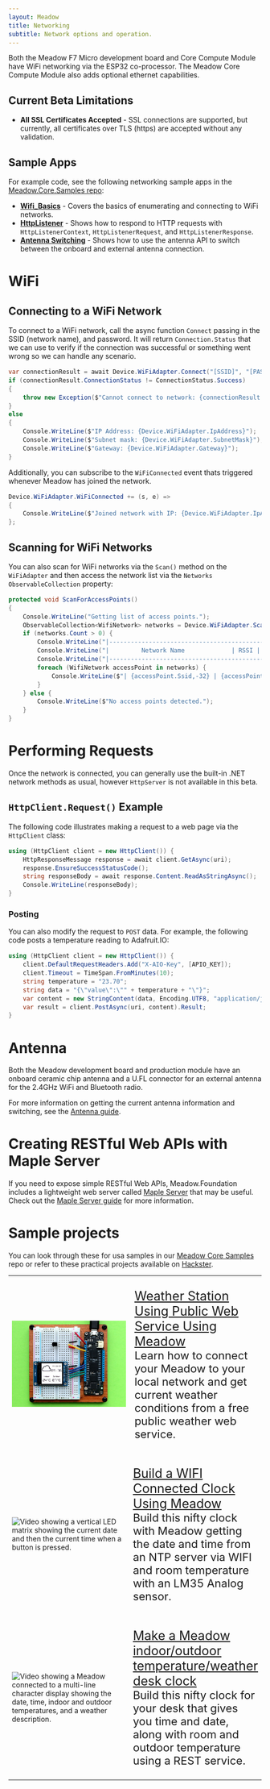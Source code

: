 ```yaml
---
layout: Meadow
title: Networking
subtitle: Network options and operation.
---
```


Both the Meadow F7 Micro development board and Core Compute Module have WiFi networking via the ESP32 co-processor. The Meadow Core Compute Module also adds optional ethernet capabilities.

## Current Beta Limitations

* **All SSL Certificates Accepted** - SSL connections are supported, but currently, all certificates over TLS (https) are accepted without any validation.

## Sample Apps

For example code, see the following networking sample apps in the [Meadow.Core.Samples repo](https://github.com/wildernesslabs/Meadow.Core.Samples):

* **[Wifi_Basics](https://github.com/WildernessLabs/Meadow.Core.Samples/tree/main/Source/Meadow.Core.Samples/Network/WiFi_Basics)** - Covers the basics of enumerating and connecting to WiFi networks.
* **[HttpListener](https://github.com/WildernessLabs/Meadow.Core.Samples/tree/main/Source/Meadow.Core.Samples/Network/HttpListener)** - Shows how to respond to HTTP requests with `HttpListenerContext`, `HttpListenerRequest`, and `HttpListenerResponse`.
* **[Antenna Switching](https://github.com/WildernessLabs/Meadow.Core.Samples/tree/main/Source/Meadow.Core.Samples/Network/Antenna_Switching)** - Shows how to use the antenna API to switch between the onboard and external antenna connection.

# WiFi

## Connecting to a WiFi Network

To connect to a WiFi network, call the async function `Connect` passing in the SSID (network name), and password. It will return `Connection.Status` that we can use to verify if the connection was successful or something went wrong so we can handle any scenario.

```csharp
var connectionResult = await Device.WiFiAdapter.Connect("[SSID]", "[PASSWORD]");
if (connectionResult.ConnectionStatus != ConnectionStatus.Success)
{
    throw new Exception($"Cannot connect to network: {connectionResult.ConnectionStatus}");
}
else
{
    Console.WriteLine($"IP Address: {Device.WiFiAdapter.IpAddress}");
    Console.WriteLine($"Subnet mask: {Device.WiFiAdapter.SubnetMask}");
    Console.WriteLine($"Gateway: {Device.WiFiAdapter.Gateway}");
}
```

Additionally, you can subscribe to the `WiFiConnected` event thats triggered whenever Meadow has joined the network.

```csharp
Device.WiFiAdapter.WiFiConnected += (s, e) =>
{
    Console.WriteLine($"Joined network with IP: {Device.WiFiAdapter.IpAddress}.");
};
```

## Scanning for WiFi Networks

You can also scan for WiFi networks via the `Scan()` method on the `WiFiAdapter` and then access the network list via the `Networks` `ObservableCollection` property:

```csharp
protected void ScanForAccessPoints()
{
    Console.WriteLine("Getting list of access points.");
    ObservableCollection<WifiNetwork> networks = Device.WiFiAdapter.Scan();
    if (networks.Count > 0) {
        Console.WriteLine("|-------------------------------------------------------------|---------|");
        Console.WriteLine("|         Network Name             | RSSI |       BSSID       | Channel |");
        Console.WriteLine("|-------------------------------------------------------------|---------|");
        foreach (WifiNetwork accessPoint in networks) {
            Console.WriteLine($"| {accessPoint.Ssid,-32} | {accessPoint.SignalDbStrength,4} | {accessPoint.Bssid,17} |   {accessPoint.ChannelCenterFrequency,3}   |");
        }
    } else {
        Console.WriteLine($"No access points detected.");
    }
}
```

# Performing Requests

Once the network is connected, you can generally use the built-in .NET network methods as usual, however `HttpServer` is not available in this beta.

## `HttpClient.Request()` Example

The following code illustrates making a request to a web page via the `HttpClient` class:

```csharp
using (HttpClient client = new HttpClient()) {
    HttpResponseMessage response = await client.GetAsync(uri);
    response.EnsureSuccessStatusCode();
    string responseBody = await response.Content.ReadAsStringAsync();
    Console.WriteLine(responseBody);
}
```

### Posting

You can also modify the request to `POST` data. For example, the following code posts a temperature reading to Adafruit.IO:

```csharp
using (HttpClient client = new HttpClient()) {
    client.DefaultRequestHeaders.Add("X-AIO-Key", [APIO_KEY]);
    client.Timeout = TimeSpan.FromMinutes(10);
    string temperature = "23.70";
    string data = "{\"value\":\"" + temperature + "\"}";
    var content = new StringContent(data, Encoding.UTF8, "application/json");
    var result = client.PostAsync(uri, content).Result;
}
```

# Antenna

Both the Meadow development board and production module have an onboard ceramic chip antenna and a U.FL connector for an external antenna for the 2.4GHz WiFi and Bluetooth radio.

For more information on getting the current antenna information and switching, see the [Antenna guide](/Meadow/Meadow_Basics/Networking/Antenna).

# Creating RESTful Web APIs with Maple Server

If you need to expose simple RESTful Web APIs, Meadow.Foundation includes a lightweight web server called [Maple Server](../../Meadow.Foundation/Libraries_and_Frameworks/Maple.Server/index.md) that may be useful. Check out the [Maple Server guide](/Meadow/Meadow.Foundation/Libraries_and_Frameworks/Maple.Server/) for more information.

# Sample projects

You can look through these for usa samples in our [Meadow Core Samples](https://github.com/WildernessLabs/Meadow.Core.Samples) repo or refer to these practical projects available on [Hackster](https://www.hackster.io/WildernessLabs).

<table>
    <tr>
        <td style="width:50%">
            <img alt="Photo showing a Meadow hooked up to an LCD displaying the date, time, indoor and outdoor temperature and a weather icon." src="../../../Common_Files/Hackster/GraphicsWeather.jpg"/>
        </td>
        <td style="width:50%; font-size:20px;">
            <p style="font-size:22px;">
                <a style="font-size:25px;" href="https://www.hackster.io/wilderness-labs/weather-station-using-public-web-service-using-meadow-e47765">Weather Station Using Public Web Service Using Meadow</a>
                <br/>
                Learn how to connect your Meadow to your local network and get current weather conditions from a free public weather web service.
            </p>
        </td>
    </tr>
    <tr>
        <td style="width:50%">
            <img alt="Video showing a vertical LED matrix showing the current date and then the current time when a button is pressed." src="../../../Common_Files/Hackster/RtcWifi.gif"/>
        </td>
        <td style="width:50%">
            <p style="font-size:22px;">
                <a style="font-size:25px;" href="https://www.hackster.io/wilderness-labs/build-a-wifi-connected-clock-using-meadow-e0c6b6">Build a WIFI Connected Clock Using Meadow</a>
                <br/>
                Build this nifty clock with Meadow getting the date and time from an NTP server via WIFI and room temperature with an LM35 Analog sensor.
            </p>
        </td>
    </tr>
    <tr>
        <td style="width:50%">
            <img alt="Video showing a Meadow connected to a multi-line character display showing the date, time, indoor and outdoor temperatures, and a weather description." src="../../../Common_Files/Hackster/WifiWeather.gif"/>
        </td>
        <td style="width:50%">
            <p style="font-size:22px;">
                <a style="font-size:25px;" href="https://www.hackster.io/wilderness-labs/make-a-meadow-indoor-outdoor-temperature-weather-desk-clock-463839">Make a Meadow indoor/outdoor temperature/weather desk clock</a>
                <br/>
                Build this nifty clock for your desk that gives you time and date, along with room and outdoor temperature using a REST service.
            </p>
        </td>
    </tr>
</table>
